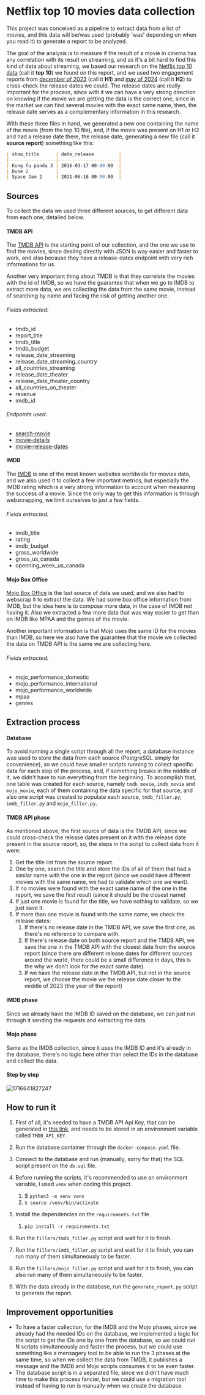 # Netflix top 10 movies data collection

This project was conceived as a pipeline to extract data from a list of movies, and this data will be/was used (probably 'was' depending on when you read it) to generate a report to be analyzed.

The goal of the analysis is to measure if the result of a movie in cinema has any correlation with its result on streaming, and as it's a bit hard to find this kind of data about streaming, we based our research on the [Netflix top 10 data](https://www.netflix.com/tudum/top10/) (call it **top 10**) we found on this report, and we used two engagement reports from [december of 2023](https://about.netflix.com/en/news/what-we-watched-a-netflix-engagement-report) (call it **H1**) and [may of 2024](https://about.netflix.com/en/news/what-we-watched-the-second-half-of-2023) (call it **H2**) to cross-check the release dates we could. The release dates are really important for the process, since with it we can have a very strong direction on knowing if the movie we are getting the data is the correct one, since in the market we can find several movies with the exact same name, then, the release date serves as a complementary information in this research.

With these three files in hand, we generated a new one containing the name of the movie (from the top 10 file), and, if the movie was present on H1 or H2 and had a release date there, the release date, generating a new file (call it **source report**) something like this:

```markdown
| show_title      | date_release         |
|-----------------|----------------------|
| Kung fu panda 3 | 2016-03-17 00:00:00  |
| Dune 2          |                      |
| Space Jam 2     | 2021-06-16 00:00:00  |
```

## Sources

To collect the data we used three different sources, to get different data from each one, detailed below.

#### TMDB API

The [TMDB API](https://developer.themoviedb.org/reference/intro/getting-started) is the starting point of our collection, and the one we use to find the movies, since dealing directly with JSON is way easier and faster to work, and also because they have a release-dates endpoint with very rich informations for us.

Another very important thing about TMDB is that they correlate the movies with the id of IMDB, so we have the guarantee that when we go to IMDB to extract more data, we are collecting the data from the same movie, instead of searching by name and facing the risk of getting another one.

###### Fields extracted:

- tmdb_id
- report_title
- tmdb_title
- tmdb_budget
- release_date_streaming
- release_date_streaming_country
- all_countries_streaming
- release_date_theater
- release_date_theater_country
- all_countries_on_theater
- revenue
- imdb_id

###### Endpoints used:

- [search-movie](https://developer.themoviedb.org/reference/search-movie)
- [movie-details](https://developer.themoviedb.org/reference/movie-details)
- [movie-release-dates](https://developer.themoviedb.org/reference/movie-release-dates)

#### IMDB

The [IMDB](https://www.imdb.com/) is one of the most known websites worldwide for movies data, and we also used it to collect a few important metrics, but especially the IMDB rating which is a very strong information to account when measuring the success of a movie. Since the only way to get this information is through webscrapping, we limit ourselves to just a few fields.

###### Fields extracted:

- imdb_title
- rating
- imdb_budget
- gross_worldwide
- gross_us_canada
- openning_week_us_canada

#### Mojo Box Office

[Mojo Box Office](https://www.boxofficemojo.com/) is the last source of data we used, and we also had to webscrap it to extract the data. We had some box office information from IMDB, but the idea here is to compose more data, in the case of IMDB not having it. Also we extracted a few more data that was way easier to get than on IMDB like	MPAA and the genres of the movie.

Another important information is that Mojo uses the same ID for the movies than IMDB, so here we also have the guarantee that the movie we collected the data on TMDB API is the same we are collecting here.

###### Fields extracted:

- mojo_performance_domestic
- mojo_performance_international
- mojo_performance_worldwide
- mpaa
- genres

## Extraction process

#### Database

To avoid running a single script through all the report, a database instance was used to store the data from each source (PostgreSQL simply for convenience), so we could have smaller scripts running to collect specific data for each step of the process, and, if something breaks in the middle of it, we didn't have to run everything from the beginning. To accomplish that, one table was created for each source, namely `tmdb_movie`, `imdb_movie` and `mojo_movie`, each of them containing the data specific for that source, and also one script was created to populate each source, `tmdb_filler.py`, `imdb_filler.py` and `mojo_filler.py`.

#### TMDB API phase

As mentioned above, the first source of data is the TMDB API, since we could cross-check the release dates present on it with the release date present in the source report, so, the steps in the script to collect data from it were:

1. Get the title list from the source report.
2. One by one, search the title and store the IDs of all of them that had a similar name with the one in the report (since we could have different movies with the same name, we had to validate which one we want).
3. If no movies were found with the exact same name of the one in the report, we save the first result (since it should be the closest name)
4. If just one movie is found for the title, we have nothing to validate, so we just save it.
5. If more than one movie is found with the same name, we check the release dates:
   1. If there's no release date in the TMDB API, we save the first one, as there's no reference to compare with.
   2. If there's release date on both source report and the TMDB API, we save the one in the TMDB API with the closest date from the source report (since there are different release dates for different sources around the world, there could be a small difference in days, this is the why we don't look for the exact same date).
   3. If we have the release date in the TMDB API, but not in the source report, we choose the movie we the release date closer to the middle of 2023 (the year of the report)

#### IMDB phase

Since we already have the IMDB ID saved on the database, we can just run through it sending the requests and extracting the data.

#### Mojo phase

Same as the IMDB collection, since it uses the IMDB ID and it's already in the database, there's no logic here other than select the IDs in the database and collect the data.

#### Step by step

![1716641827247](image/README/1716641827247.png)

## How to run it

1. First of all, it's needed to have a TMDB API Api Key, that can be generated in [this link](https://developer.themoviedb.org/reference/intro/getting-started), and needs to be stored in an environment variable called `TMDB_API_KEY`.
2. Run the database container through the `docker-compose.yaml` file.
3. Connect to the database and run (manually, sorry for that) the SQL script present on the `db.sql` file.
4. Before running the scripts, it's recommended to use an environment variable, I used `venv` when coding this project.
   1. $ `python3 -m venv venv`
   2. `$ source /venv/bin/activate`
5. Install the dependencies on the `requirements.txt` file
   1. `pip install -r requirements.txt`

6. Run the `fillers/tmdb_filler.py` script and wait for it to finish.

7. Run the `fillers/imdb_filler.py` script and wait for it to finish, you can run many of them simultaneously to be faster.

8. Run the `fillers/mojo_filler.py` script and wait for it to finish, you can also run many of them simultaneously to be faster.

9. With the data already in the database, run the `generate_report.py` script to generate the report.

## Improvement opportunities

- To have a faster collection, for the IMDB and the Mojo phases, since we already had the needed IDs on the database, we implemented a logic for the script to get the IDs one by one from the database, so we could run N scripts simultaneously and faster the process, but we could use something like a mensagery tool to be able to run the 3 phases at the same time, so when we collect the data from TMDB, it publishes a message and the IMDB and Mojo scripts consumes it to be even faster.
- The database script is in a separated file, since we didn't have much time to make this process fancier, but we could use a migration tool instead of having to run is manually when we create the database.

